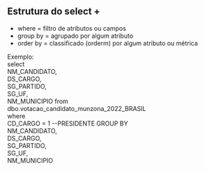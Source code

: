 ## Estrutura do select +

- where = filtro de atributos ou campos  
- group by = agrupado por algum atributo  
- order by = classificado (orderm) por algum atributo ou métrica  
  
Exemplo:  
select  
 NM_CANDIDATO,  
 DS_CARGO,  
 SG_PARTIDO,  
 SG_UF,  
 NM_MUNICIPIO
from  
 dbo.votacao_candidato_munzona_2022_BRASIL  
where  
 CD_CARGO = 1 --PRESIDENTE
GROUP BY  
 NM_CANDIDATO,  
 DS_CARGO,  
 SG_PARTIDO,  
 SG_UF,  
 NM_MUNICIPIO